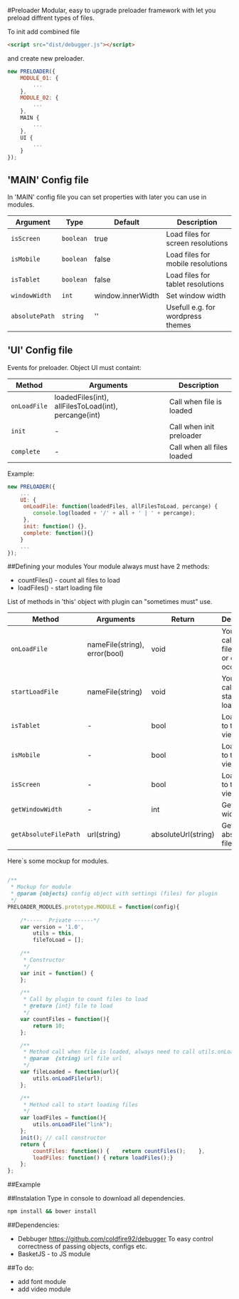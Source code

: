 #Preloader
Modular, easy to upgrade preloader framework with let you preload diffrent types of files.

To init add combined file
```html
<script src="dist/debugger.js"></script>
```
and create new preloader.
```js
new PRELOADER({
    MODULE_01: {
    	...
    },
    MODULE_02: {
    	...
    },
    MAIN {
    	...
    },
    UI {
    	...
	}
});
```
## 'MAIN' Config file
In 'MAIN' config file you can set properties with later you can use in modules.

| Argument | Type | Default | Description
|--------|---------|------|------
| `isScreen` | `boolean` | true | Load files for screen resolutions
| `isMobile` | `boolean` | false | Load files for mobile resolutions
| `isTablet` | `boolean` |  false | Load files for tablet resolutions
| `windowWidth` | `int` | window.innerWidth | Set window width
| `absolutePath` | `string` | '' | Usefull e.g. for wordpress themes

## 'UI' Config file
Events for preloader. Object UI must containt:

| Method | Arguments | Description
|--------|---------|------
| `onLoadFile` | loadedFiles(int), allFilesToLoad(int), percange(int) | Call when file is loaded
| `init` | - | Call when init preloader
| `complete` | - | Call when all files loaded

Example:
```js
new PRELOADER({
    ...
    UI: {
     onLoadFile: function(loadedFiles, allFilesToLoad, percange) {
        console.log(loaded + '/' + all + ' | ' + percange);
     },
     init: function() {},
     complete: function(){}
    }
    ...
});
```

##Defining your modules
Your module always must have 2 methods:
- countFiles() - count all files to load
- loadFiles() - start loading file

List of methods in 'this' object with plugin can "sometimes must" use.

| Method | Arguments | Return | Description
|--------|---------|------|---
| `onLoadFile` | nameFile(string), error(bool) | void | You must call when file loaded or error occure
| `startLoadFile` | nameFile(string) | void | You must call when start loading file
| `isTablet` | - | bool | Load files to tablet view
| `isMobile` | - | bool | Load files to tablet view
| `isScreen` | - | bool | Load files to tablet view
| `getWindowWidth` | - | int | Get window width
| `getAbsoluteFilePath` | url(string) | absoluteUrl(string) | Get absolute file url

Here`s some mockup for modules.

```js

/**
 * Mockup for module
 * @param {objects} config object with settings (files) for plugin
 */
PRELOADER_MODULES.prototype.MODULE = function(config){
	
	/*-----  Private ------*/
	var version = '1.0',
		utils = this,
		fileToLoad = [];
		
	/**
	 * Constructor
	 */
	var init = function() {
	};

	/**
	 * Call by plugin to count files to load
	 * @return {int} file to load
	 */
	var countFiles = function(){
		return 10;
	};

	/**
	 * Method call when file is loaded, always need to call utils.onLoadFile(url);
	 * @param  {string} url file url
	 */
	var fileLoaded = function(url){
		utils.onLoadFile(url);
	};

	/**
	 * Method call to start loading files
	 */
	var loadFiles = function(){
		utils.onLoadFile("link");
	};
	init(); // call constructor
	return {
		countFiles: function() {	return countFiles();	},
		loadFiles: function() { return loadFiles();}
	};
};
```

##Example


##Instalation
Type in console to download all dependencies.
```Bash
npm install && bower install
```

##Dependencies:
- Debbuger https://github.com/coldfire92/debugger To easy control correctness of passing objects, configs etc.
- BasketJS - to JS module

##To do:
- add font module
- add video module
